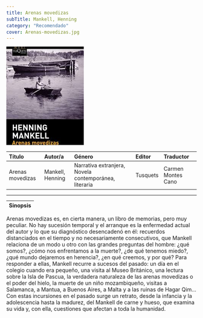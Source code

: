 ```yaml
---
title: Arenas movedizas
subTitle: Mankell, Henning
category: "Recomendado"
cover: Arenas-movedizas.jpg
---
```

!["Imagen no encontrada"](Arenas-movedizas.jpg)

| Título | Autor/a | Género | Editor | Traductor |
| :----- | :------ | :----- | :----- | :-------- |
| Arenas movedizas | Mankell, Henning | Narrativa extranjera, Novela contemporánea, literaria | Tusquets | Carmen Montes Cano |
***
| Sinopsis |
| -------- |
Arenas movedizas es, en cierta manera, un libro de memorias, pero muy peculiar. No hay sucesión temporal y el arranque es la enfermedad actual del autor y lo que su diagnóstico desencadenó en él: recuerdos distanciados en el tiempo y no necesariamente consecutivos, que Mankell relaciona de un modo u otro con las grandes preguntas del hombre: ¿qué somos?, ¿cómo nos enfrentamos a la muerte?, ¿de qué tenemos miedo?, ¿qué mundo dejaremos en herencia?, ¿en qué creemos, y por qué? Para responder a ellas, Mankell recurre a sucesos del pasado: un día en el colegio cuando era pequeño, una visita al Museo Británico, una lectura sobre la Isla de Pascua, la verdadera naturaleza de las arenas movedizas o el poder del hielo, la muerte de un niño mozambiqueño, visitas a Salamanca, a Mantua, a Buenos Aires, a Malta y a las ruinas de Hagar Qim... Con estas incursiones en el pasado surge un retrato, desde la infancia y la adolescencia hasta la madurez, del Mankell de carne y hueso, que examina su vida y, con ella, cuestiones que afectan a toda la humanidad.